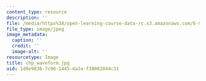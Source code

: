 ```yaml
---
content_type: resource
description: ''
file: /media/https%3A/open-learning-course-data-rc.s3.amazonaws.com/6-911-transcribing-prosodic-structure-of-spoken-utterances-with-tobi-january-iap-2006/1d8e98367c9614454a3af38082844c31_chp_waveform.jpg
file_type: image/jpeg
image_metadata:
  caption: ''
  credit: ''
  image-alt: ''
resourcetype: Image
title: chp_waveform.jpg
uid: 1d8e9836-7c96-1445-4a3a-f38082844c31
---
```

